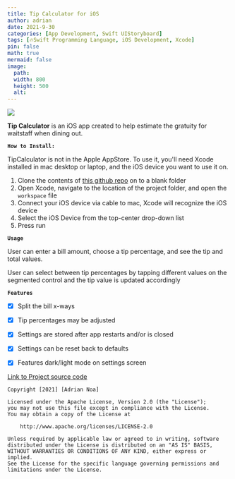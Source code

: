 ```yaml
---
title: Tip Calculator for iOS
author: adrian
date: 2021-9-30
categories: [App Development, Swift UIStoryboard]
tags: [🔥Swift Programming Language, iOS Development, Xcode]
pin: false
math: true
mermaid: false
image:
  path: 
  width: 800
  height: 500
  alt: 
---
```


<img class="gif" src="https://raw.githubusercontent.com/adrianmnh/iOS-CodePath/main/TipCalculator/walkthrough2.gif">

**Tip Calculator** is an iOS app created to help estimate the gratuity for waitstaff when dining out.


**`How to Install:`**

TipCalculator is not in the Apple AppStore. To use it, you'll need Xcode installed in mac desktop or laptop, and the iOS device you want to use it on.

1. Clone the contents of <a class="link" href="https://github.com/adrianmnh/iOS-CodePath/tree/main/TipCalculator">this github repo</a> on to a blank folder
2. Open Xcode, navigate to the location of the project folder, and open the `workspace` file
3. Connect your iOS device via cable to mac, Xcode will recognize the iOS device
4. Select the iOS Device from the top-center drop-down list
5. Press run



**`Usage`**

User can enter a bill amount, choose a tip percentage, and see the tip and total values.

User can select between tip percentages by tapping different values on the segmented control and the tip value is updated accordingly

**`Features`**


- [X] Split the bill x-ways 
- [X] Tip percentages may be adjusted
- [X] Settings are stored after app restarts and/or is closed
- [X] Settings can be reset back to defaults
- [X] Features dark/light mode on settings screen


<a href='https://github.com/adrianmnh/CS381-ComputerVision/tree/mainBranch/project3' class='large-link'>Link to Project source code</a>


```
Copyright [2021] [Adrian Noa]

Licensed under the Apache License, Version 2.0 (the "License");
you may not use this file except in compliance with the License.
You may obtain a copy of the License at

    http://www.apache.org/licenses/LICENSE-2.0

Unless required by applicable law or agreed to in writing, software
distributed under the License is distributed on an "AS IS" BASIS,
WITHOUT WARRANTIES OR CONDITIONS OF ANY KIND, either express or implied.
See the License for the specific language governing permissions and
limitations under the License.
```